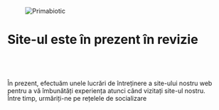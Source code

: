 <!-- wp:themeisle-blocks/advanced-columns {"id":"wp-block-themeisle-blocks-advanced-columns-0d617423","columns":1,"layout":"equal","padding":{"top":"80px","right":"32px","bottom":"80px","left":"32px"},"paddingTablet":{"top":"64px","right":"24px","bottom":"64px","left":"24px"},"paddingMobile":{"top":"40px","right":"20px","bottom":"40px","left":"20px"},"margin":{"top":"0px","bottom":"0px"},"columnsWidth":947,"horizontalAlign":"center","columnsHeight":"100vh","verticalAlign":"center","backgroundColor":"var(u002du002dnv-text-dark-bg)","align":"full"} -->
<div id="wp-block-themeisle-blocks-advanced-columns-0d617423" class="wp-block-themeisle-blocks-advanced-columns alignfull has-1-columns has-desktop-equal-layout has-tablet-equal-layout has-mobile-equal-layout has-vertical-center"><div class="wp-block-themeisle-blocks-advanced-columns-overlay"></div><div class="innerblocks-wrap"><!-- wp:themeisle-blocks/advanced-column {"id":"wp-block-themeisle-blocks-advanced-column-7a21d599","padding":{"top":"0px","right":"0px","bottom":"0px","left":"0px"},"paddingMobile":{"top":"16px","right":"16px","bottom":"16px","left":"16px"},"columnWidth":"100"} -->
<div id="wp-block-themeisle-blocks-advanced-column-7a21d599" class="wp-block-themeisle-blocks-advanced-column"><!-- wp:image {"align":"center"} -->
<figure class="wp-block-image aligncenter"><img src="https://primabiotic.de/wp-content/uploads/2022/10/primabiotic-logo_186px.webp" alt="Primabiotic"/></figure>
<!-- /wp:image -->

<!-- wp:heading {"textAlign":"center","level":1} -->
<h1 class="has-text-align-center" id="wp-block-themeisle-blocks-advanced-heading-84bfa495">Site-ul este în prezent în revizie</h1>
<!-- /wp:heading -->

<!-- wp:spacer {"height":"40px"} -->
<div style="height:40px" aria-hidden="true" class="wp-block-spacer"></div>
<!-- /wp:spacer -->

<!-- wp:themeisle-blocks/advanced-heading {"id":"wp-block-themeisle-blocks-advanced-heading-a458b450","tag":"p","align":"center","alignTablet":"center","headingColor":"#000000","fontSize":27,"fontSizeMobile":18,"fontFamily":"DM Sans","fontVariant":"normal","fontStyle":"normal"} -->
<p id="wp-block-themeisle-blocks-advanced-heading-a458b450" class="wp-block-themeisle-blocks-advanced-heading wp-block-themeisle-blocks-advanced-heading-a458b450">În prezent, efectuăm unele lucrări de întreținere a site-ului nostru web pentru a vă îmbunătăți experiența atunci când vizitați site-ul nostru. <br>Între timp, urmăriți-ne pe rețelele de socializare</p>
<!-- /wp:themeisle-blocks/advanced-heading -->

<!-- wp:spacer {"height":"40px"} -->
<div style="height:40px" aria-hidden="true" class="wp-block-spacer"></div>
<!-- /wp:spacer -->

<!-- wp:social-links {"iconColor":"black","iconColorValue":"#000000","size":"has-large-icon-size","className":"is-style-logos-only ticss-1c969deb","layout":{"type":"flex","justifyContent":"center"},"hasCustomCSS":true} -->
<ul class="wp-block-social-links has-large-icon-size has-icon-color is-style-logos-only ticss-1c969deb"><!-- wp:social-link {"url":"https://www.facebook.com/Primabiotic.de","service":"facebook"} /-->

<!-- wp:social-link {"url":"https://www.instagram.com/primabiotic.de/","service":"instagram"} /--></ul>
<!-- /wp:social-links --></div>
<!-- /wp:themeisle-blocks/advanced-column --></div></div>
<!-- /wp:themeisle-blocks/advanced-columns -->
